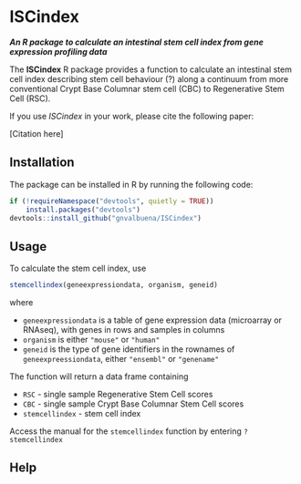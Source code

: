 # **ISCindex**

***An R package to calculate an intestinal stem cell index from gene expression profiling data***

The **ISCindex** R package provides a function to calculate an intestinal stem cell index describing stem cell behaviour (?) along a continuum from more conventional Crypt Base Columnar stem cell (CBC) to Regenerative Stem Cell (RSC). 

If you use *ISCindex* in your work, please cite the following paper:

[Citation here]

## Installation

The package can be installed in R by running the following code:

```r
if (!requireNamespace("devtools", quietly = TRUE))
    install.packages("devtools")
devtools::install_github("gnvalbuena/ISCindex")
```

## Usage

To calculate the stem cell index, use

```r
stemcellindex(geneexpressiondata, organism, geneid)
```
where
 * `geneexpressiondata` is a table of gene expression data (microarray or RNAseq), with genes in rows and samples in columns
 * `organism` is either `"mouse"` or `"human"`
 * `geneid` is the type of gene identifiers in the rownames of `geneexpreessiondata`, either `"ensembl"` or `"genename"`

The function will return a data frame containing
 * `RSC` - single sample Regenerative Stem Cell scores
 * `CBC` - single sample Crypt Base Columnar Stem Cell scores
 * `stemcellindex` - stem cell index

Access the manual for the `stemcellindex` function by entering `?stemcellindex`

## Help
